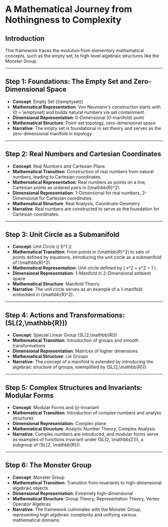 # A Mathematical Journey from Nothingness to Complexity

## Introduction
This framework traces the evolution from elementary mathematical concepts, such as the empty set, to high-level algebraic structures like the Monster Group.

---

## Step 1: Foundations: The Empty Set and Zero-Dimensional Space
- **Concept**: Empty Set (\(\emptyset\))
- **Mathematical Representation**: Von Neumann's construction starts with \(0 = \emptyset\) and builds natural numbers via set containment.
- **Dimensional Representation**: 0-Dimensional (0-manifold) point
- **Mathematical Structure**: Point-set topology, zero-dimensional space
- **Narrative**: The empty set is foundational in set theory and serves as the zero-dimensional manifold in topology.

---

## Step 2: Real Numbers and Cartesian Coordinates
- **Concept**: Real Numbers and Cartesian Plane
- **Mathematical Transition**: Construction of real numbers from natural numbers, leading to Cartesian coordinates.
- **Mathematical Representation**: Real numbers as points on a line, Cartesian points as ordered pairs in \(\mathbb{R}^2\).
- **Dimensional Representation**: 1-Dimensional for real numbers, 2-Dimensional for Cartesian coordinates.
- **Mathematical Structure**: Real Analysis, Coordinate Geometry
- **Narrative**: Real numbers are constructed to serve as the foundation for Cartesian coordinates.

---

## Step 3: Unit Circle as a Submanifold
- **Concept**: Unit Circle (\( S^1 \))
- **Mathematical Transition**: From points in \(\mathbb{R}^2\) to sets of points defined by equations, introducing the unit circle as a submanifold of \(\mathbb{R}^2\).
- **Mathematical Representation**: Unit circle defined by \( x^2 + y^2 = 1 \).
- **Dimensional Representation**: 1-Manifold in 2-Dimensional ambient space
- **Mathematical Structure**: Manifold Theory
- **Narrative**: The unit circle serves as an example of a 1-manifold embedded in \(\mathbb{R}^2\).

---

## Step 4: Actions and Transformations: \(SL(2,\mathbb{R})\)
- **Concept**: Special Linear Group \(SL(2,\mathbb{R})\)
- **Mathematical Transition**: Introduction of groups and smooth transformations
- **Dimensional Representation**: Matrices of higher dimensions
- **Mathematical Structure**: Lie Groups
- **Narrative**: The concept of a manifold is extended by introducing the algebraic structure of groups, exemplified by \(SL(2,\mathbb{R})\).

---

## Step 5: Complex Structures and Invariants: Modular Forms
- **Concept**: Modular Forms and \(j\)-Invariant
- **Mathematical Transition**: Introduction of complex numbers and analytic structures
- **Dimensional Representation**: Complex plane
- **Mathematical Structure**: Analytic Number Theory, Complex Analysis
- **Narrative**: Complex numbers are introduced, and modular forms serve as examples of functions invariant under \(SL(2, \mathbb{Z})\), a subgroup of \(SL(2, \mathbb{R})\).

---

## Step 6: The Monster Group
- **Concept**: Monster Group
- **Mathematical Transition**: Transition from invariants to high-dimensional algebraic objects
- **Dimensional Representation**: Extremely high-dimensional
- **Mathematical Structure**: Group Theory, Representation Theory, Vertex Operator Algebras
- **Narrative**: The framework culminates with the Monster Group, representing high algebraic complexity and unifying various mathematical domains.

